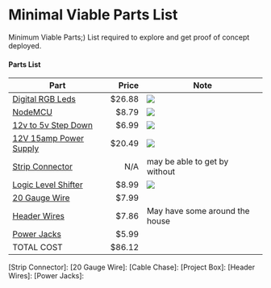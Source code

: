 # Minimal Viable Parts List
Minimum Viable Parts;) List required to explore and get proof of concept deployed.

#### Parts List
|Part |Price|Note|
| --- | ---: | --- |
| [Digital RGB Leds](http://geni.us/8mBml) | $26.88 | ![][Digital RGB Leds] |
| [NodeMCU](http://geni.us/4pVoT) | $8.79 | ![][NodeMCU] |
| [12v to 5v Step Down](http://geni.us/PghhV9) | $6.99 | ![][Step Down] |
| [12V 15amp Power Supply](http://geni.us/8rKC) | $20.49 | ![][Power Supply] |
| [Strip Connector](http://geni.us/OL7tHv) | N/A |may be able to get by without|
| [Logic Level Shifter](http://geni.us/4hJAyy) | $8.99 | ![][Logic Level Shifter] |
| [20 Gauge Wire](http://geni.us/2MBYAXF) | $7.99 ||
| [Header Wires](http://geni.us/GniKAX) | $7.86 |May have some around the house|
| [Power Jacks](http://geni.us/7Ywdut) | $5.99 ||
| TOTAL COST | $86.12 ||

[Digital RGB Leds]: https://images-na.ssl-images-amazon.com/images/I/71ysGd1a74L._SL1100_.jpg
[NodeMCU]: https://images-na.ssl-images-amazon.com/images/I/71efjnKymHL._SL1035_.jpg
[Step Down]:https://images-na.ssl-images-amazon.com/images/I/41AwY4nj4BL.jpg
[Power Supply]: https://images-na.ssl-images-amazon.com/images/I/61JE0-v0fkL._SL1129_.jpg
[Logic Level Shifter]: https://images-na.ssl-images-amazon.com/images/I/71TnyOybPXL._SL1200_.jpg
[Strip Connector]:
[20 Gauge Wire]:
[Cable Chase]:
[Project Box]:
[Header Wires]:
[Power Jacks]:
